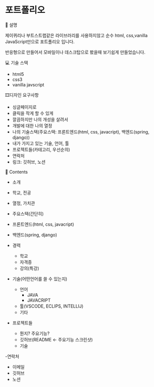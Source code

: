 # 포트폴리오


📝 설명

제이퀴리나 부트스트랩같은 라이브러리를 사용하지않고
순수 html, css,vanilla JavaScript만으로 포트폴리오 입니다.

반응형으로 만들어서 모바일이나 데스크탑으로 봤을때 
보기쉽게 만들었습니다.



💻 기술 스택

- html5
- css3
- vanilla javscript



🎞️디자인 요구사항

- 싱글페이지로
- 클릭을 작게 할 수 있게
- 깔끔하지만 나의 개성을 살려서
- 개발에 대한 나의 열정
- 나의 기술스택(주요스택: 프론트엔드(html, css, javacript), 백엔드(spring, django))
- 내가 가지고 있는 기술, 언어, 툴
- 프로젝트들(카테고리, 우선순의)
- 연락처
- 링크: 깃허브, 노션



🎫 Contents

- 소개
 - 학교, 전공
 - 열정, 가치관
 
- 주요스택(간단히)
 - 프론트엔드(html, css, javacript)
 - 백엔드(spring, django)
 
- 경력
  - 학교 
  - 자격증
  - 강의(특강) 
  
- 기술(어떤언어를 쓸 수 있는지)
  - 언어
    - JAVA
    - JAVACRIPT
  - 툴(VSCODE, ECLIPS, INTELLIJ)
  - 기타 

- 프로젝트들
  - 뭔지? 주요기능?
  - 깃허브(README <- 주요기능 스크린샷)
  - 기술
  
 -연락처
  - 이메일
  - 깃허브
  - 노션

